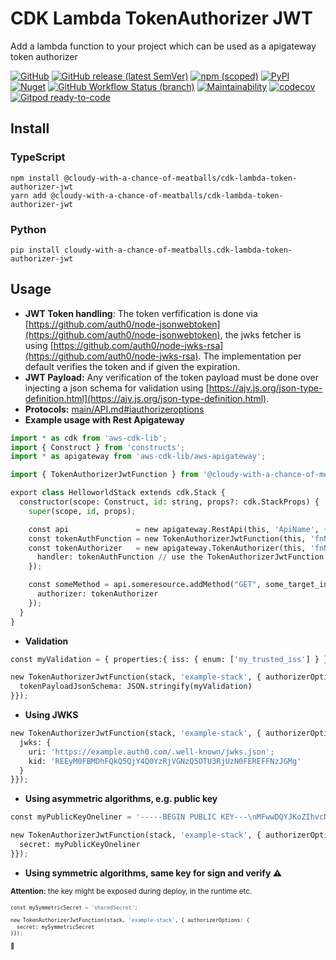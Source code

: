# CDK Lambda TokenAuthorizer JWT

Add a lambda function to your project which can be used as a apigateway token authorizer

[![GitHub](https://img.shields.io/github/license/cloudy-with-a-chance-of-meatballs/cdk-lambda-token-authorizer-jwt?style=flat-square)](https://github.com/cloudy-with-a-chance-of-meatballs/cdk-lambda-token-authorizer-jwt/blob/main/LICENSE)
[![GitHub release (latest SemVer)](https://img.shields.io/github/v/release/cloudy-with-a-chance-of-meatballs/cdk-lambda-token-authorizer-jwt?sort=semver&style=flat-square)](https://github.com/cloudy-with-a-chance-of-meatballs/cdk-lambda-token-authorizer-jwt/releases)
[![npm (scoped)](https://img.shields.io/npm/v/cdk-lambda-token-authorizer-jwt?style=flat-square)](https://www.npmjs.com/package/cdk-lambda-token-authorizer-jwt)
[![PyPI](https://img.shields.io/pypi/v/cloudy-with-a-chance-of-meatballs.cdk-lambda-token-authorizer-jwt?style=flat-square)](https://pypi.org/project/cloudy-with-a-chance-of-meatballs.cdk-lambda-token-authorizer-jwt/)
[![Nuget](https://img.shields.io/nuget/v/CloudyWithAchanceOfMeatballs.CdkLambdaTokenAuthorizerJwt?style=flat-square)](https://www.nuget.org/packages/CloudyWithAchanceOfMeatballs.CdkLambdaTokenAuthorizerJwt/)
[![GitHub Workflow Status (branch)](https://img.shields.io/github/workflow/status/cloudy-with-a-chance-of-meatballs/cdk-lambda-token-authorizer-jwt/release/main?label=release&style=flat-square)](https://github.com/cloudy-with-a-chance-of-meatballs/cdk-lambda-token-authorizer-jwt/actions/workflows/release.yml)
[![Maintainability](https://api.codeclimate.com/v1/badges/10f0734997f4d96da662/maintainability)](https://codeclimate.com/github/cloudy-with-a-chance-of-meatballs/cdk-lambda-token-authorizer-jwt/maintainability)
[![codecov](https://codecov.io/gh/cloudy-with-a-chance-of-meatballs/cdk-lambda-token-authorizer-jwt/branch/main/graph/badge.svg?token=86HXCCHOGJ)](https://codecov.io/gh/cloudy-with-a-chance-of-meatballs/cdk-lambda-token-authorizer-jwt)
[![Gitpod ready-to-code](https://img.shields.io/badge/Gitpod-ready--to--code-blue?logo=gitpod&style=flat-square)](https://gitpod.io/#https://github.com/cloudy-with-a-chance-of-meatballs/cdk-lambda-token-authorizer-jwt)

## Install

### TypeScript

```shell
npm install @cloudy-with-a-chance-of-meatballs/cdk-lambda-token-authorizer-jwt
yarn add @cloudy-with-a-chance-of-meatballs/cdk-lambda-token-authorizer-jwt
```

### Python

```shell
pip install cloudy-with-a-chance-of-meatballs.cdk-lambda-token-authorizer-jwt
```

## Usage

* **JWT Token handling**: The token verfification is done via [https://github.com/auth0/node-jsonwebtoken](https://github.com/auth0/node-jsonwebtoken), the jwks fetcher is using [https://github.com/auth0/node-jwks-rsa](https://github.com/auth0/node-jwks-rsa). The implementation per default verifies the token and if given the expiration.
* **JWT Payload:** Any verification of the token payload must be done over injecting a json schema for validation using [https://ajv.js.org/json-type-definition.html](https://ajv.js.org/json-type-definition.html).
* **Protocols:** [main/API.md#iauthorizeroptions](https://github.com/cloudy-with-a-chance-of-meatballs/cdk-lambda-token-authorizer-jwt/blob/main/API.md#iauthorizeroptions-)
* **Example usage with Rest Apigateway**

```python
import * as cdk from 'aws-cdk-lib';
import { Construct } from 'constructs';
import * as apigateway from 'aws-cdk-lib/aws-apigateway';

import { TokenAuthorizerJwtFunction } from '@cloudy-with-a-chance-of-meatballs/cdk-lambda-token-authorizer-jwt';

export class HelloworldStack extends cdk.Stack {
  constructor(scope: Construct, id: string, props?: cdk.StackProps) {
    super(scope, id, props);

    const api               = new apigateway.RestApi(this, 'ApiName', {});
    const tokenAuthFunction = new TokenAuthorizerJwtFunction(this, 'fnName', {...});
    const tokenAuthorizer   = new apigateway.TokenAuthorizer(this, 'fnNameApiGwAuthorizer', {
      handler: tokenAuthFunction // use the TokenAuthorizerJwtFunction
    });

    const someMethod = api.someresource.addMethod("GET", some_target_integration, {
      authorizer: tokenAuthorizer
    });
  }
}
```

* **Validation**

```python
const myValidation = { properties:{ iss: { enum: ['my_trusted_iss'] } }};

new TokenAuthorizerJwtFunction(stack, 'example-stack', { authorizerOptions: {
  tokenPayloadJsonSchema: JSON.stringify(myValidation)
}});
```

* **Using JWKS**

```python
new TokenAuthorizerJwtFunction(stack, 'example-stack', { authorizerOptions: {
  jwks: {
    uri: 'https://example.auth0.com/.well-known/jwks.json';
    kid: 'REEyM0FBMDhFQkQ5QjY4Q0YzRjVGNzQ5OTU3RjUzN0FEREFFNzJGMg'
  }
}});
```

* **Using asymmetric algorithms, e.g. public key**

```python
const myPublicKeyOneliner = '-----BEGIN PUBLIC KEY---\nMFwwDQYJKoZIhvcNAQEBBQADSwAwSAJBAKuTfz7kpJHPrmcmgx4Xf4GMoM2kK4mh\nMpSOW3qu1zZA1wfMHV8PS0Kds0nXMB6mmHk/Ke1\Et68aEspQRIn1aLcCAwEAAQ==\n-----END PUBLIC KEY-----';

new TokenAuthorizerJwtFunction(stack, 'example-stack', { authorizerOptions: {
  secret: myPublicKeyOneliner
}});
```

* **Using symmetric algorithms, same key for sign and verify :warning:**

<small>**Attention:** the key might be exposed during deploy, in the runtime etc.<small>

```python
const mySymmetricSecret = 'sharedSecret';

new TokenAuthorizerJwtFunction(stack, 'example-stack', { authorizerOptions: {
  secret: mySymmetricSecret
}});
```

🍻
